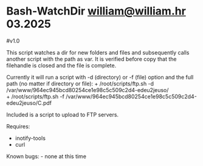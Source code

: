 # Bash-WatchDir william@william.hr 03.2025
#v1.0

This script watches a dir for new folders and files and subsequently calls another script with the path as var.
It is verified before copy that the filehandle is closed and the file is complete.

Currently it will run a script with -d (directory) or -f (file) option and the full path (no matter if directory or file):
      + /root/scripts/ftp.sh -d /var/www/964ec945bcd80254ce1e98c5c509c2d4-edeu2jeuso/                                                            
      + /root/scripts/ftp.sh -f /var/www/964ec945bcd80254ce1e98c5c509c2d4-edeu2jeuso/C.pdf

Included is a script to upload to FTP servers.

Requires:
 - inotify-tools
 - curl
                                                                                          
Known bugs:
    - none at this time
                                                                                          
